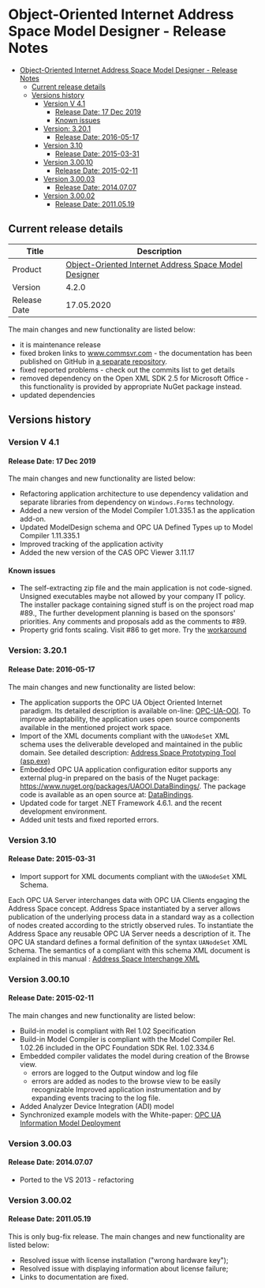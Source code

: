 ﻿# Object-Oriented Internet Address Space Model Designer - Release Notes

- [Object-Oriented Internet Address Space Model Designer - Release Notes](#object-oriented-internet-address-space-model-designer---release-notes)
	- [Current release details](#current-release-details)
	- [Versions history](#versions-history)
		- [Version V 4.1](#version-v-41)
			- [Release Date: 17 Dec 2019](#release-date-17-dec-2019)
			- [Known issues](#known-issues)
		- [Version: 3.20.1](#version-3201)
			- [Release Date: 2016-05-17](#release-date-2016-05-17)
		- [Version 3.10](#version-310)
			- [Release Date: 2015-03-31](#release-date-2015-03-31)
		- [Version 3.00.10](#version-30010)
			- [Release Date: 2015-02-11](#release-date-2015-02-11)
		- [Version 3.00.03](#version-30003)
			- [Release Date: 2014.07.07](#release-date-20140707)
		- [Version 3.00.02](#version-30002)
			- [Release Date: 2011.05.19](#release-date-20110519)

## Current release details

 | Title        | Description                                                                                    |
 | ------------ | ---------------------------------------------------------------------------------------------- |
 | Product      | [Object-Oriented Internet Address Space Model Designer](https://github.com/mpostol/OPC-UA-OOI) |
 | Version      | 4.2.0                                                                                          |
 | Release Date | 17.05.2020                                                                                     |

The main changes and new functionality are listed below:

- it is maintenance release
- fixed broken links to www.commsvr.com - the documentation has been published on GitHub in [a separate repository](https://github.com/commsvr-com/Documentation).
- fixed reported problems - check out the commits list to get details
- removed dependency on the Open XML SDK 2.5 for Microsoft Office - this functionality is provided by appropriate NuGet package instead.
- updated dependencies

## Versions history

### Version V 4.1

#### Release Date: 17 Dec 2019

The main changes and new functionality are listed below:

- Refactoring application architecture to use dependency validation and separate libraries from dependency on `Windows.Forms` technology.
- Added a new version of the Model Compiler 1.01.335.1 as the application add-on.
- Updated ModelDesign schema and OPC UA Defined Types up to Model Compiler 1.11.335.1
- Improved tracking of the application activity
- Added the new version of the CAS OPC Viewer 3.11.17

#### Known issues

- The self-extracting zip file and the main application is not code-signed. Unsigned executables maybe not allowed by your company IT policy. The installer package containing signed stuff is on the project road map #89., The further development planning is based on the sponsors' priorities. Any comments and proposals add as the comments to #89.
- Property grid fonts scaling. Visit #86 to get more. Try the [workaround](https://github.com/mpostol/ASMD/issues/86#issuecomment-578040136)

### Version: 3.20.1

#### Release Date: 2016-05-17

The main changes and new functionality are listed below:

- The application supports the OPC UA Object Oriented Internet paradigm. Its detailed description is available on-line: [OPC-UA-OOI](https://github.com/mpostol/OPC-UA-OOI). To improve adaptability, the application uses open source components available in the mentioned project work space.
- Import of the XML documents compliant with the `UANodeSet` XML schema uses the deliverable developed and maintained in the public domain. See detailed description: [Address Space Prototyping Tool (asp.exe)](https://commsvr.gitbook.io/ooi/semantic-data-processing/addressspacecompliancetesttool)
- Embedded OPC UA application configuration editor supports any external plug-in prepared on the basis of the Nuget package: https://www.nuget.org/packages/UAOOI.DataBindings/. The package code is available as an open source at: [DataBindings](https://www.nuget.org/packages/UAOOI.DataBindings/).
- Updated code for target .NET Framework 4.6.1. and the recent development environment.
- Added unit tests and fixed reported errors.

### Version 3.10

#### Release Date: 2015-03-31

- Import support for XML documents compliant with the `UANodeSet` XML Schema.

Each OPC UA Server interchanges data with OPC UA Clients engaging the Address Space concept. Address 
Space instantiated by a server allows publication of the underlying process data in a standard way 
as a collection of nodes created according to the strictly observed rules. To instantiate the Address 
Space any reusable OPC UA Server needs a description of it. The OPC UA standard defines a formal 
definition of the syntax `UANodeSet` XML Schema. The semantics of a compliant with this schema XML 
document is explained in this manual : [Address Space Interchange XML](http://www.cas.internetdsl.pl/commserver/P_DowloadCenter/P_Publications/P-15010101-AddressSpaceInterchangeXML.pdf)

### Version 3.00.10

#### Release Date: 2015-02-11

The main changes and new functionality are listed below:

- Build-in model is compliant with Rel 1.02 Specification
- Build-in Model Compiler is compliant with the Model Compiler Rel. 1.02.26 included in the OPC Foundation SDK Rel. 1.02.334.6
- Embedded compiler validates the model during creation of the Browse view.
  - errors are logged to the Output window and log file
  - errors are added as nodes to the browse view to be easily recognizable
 Improved application instrumentation and by expanding events tracing to the log file.
- Added Analyzer Device Integration (ADI) model
- Synchronized example models with the White-paper: [OPC UA Information Model Deployment](http://www.commsvr.com/DownloadCenter/Publications/OPCUAInformationModelDeployment/tabid/563/language/en-US/Default.aspx)

### Version 3.00.03 

#### Release Date: 2014.07.07

- Ported to the VS 2013 - refactoring

### Version 3.00.02

#### Release Date: 2011.05.19

This is only bug-fix release. The main changes and new functionality are listed below:

- Resolved issue with license installation ("wrong hardware key");
- Resolved issue with displaying information about license failure;
- Links to documentation are fixed.
